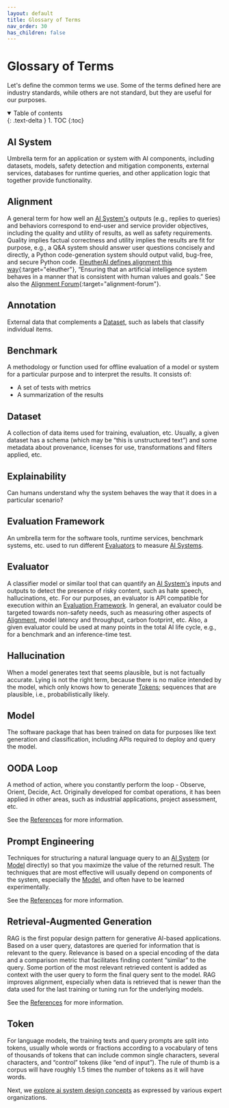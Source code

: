 ```yaml
---
layout: default
title: Glossary of Terms
nav_order: 30
has_children: false
---
```


# Glossary of Terms

Let's define the common terms we use. Some of the terms defined here are industry standards, while others are not standard, but they are useful for our purposes.

<details open markdown="block">
  <summary>
    Table of contents
  </summary>
  {: .text-delta }
1. TOC
{:toc}
</details>

## AI System

Umbrella term for an application or system with AI components, including datasets, models, safety detection and mitigation components, external services, databases for runtime queries, and other application logic that together provide functionality.

## Alignment

A general term for how well an [AI System's](#ai-system) outputs (e.g., replies to queries) and behaviors correspond to end-user and service provider objectives, including the quality and utility of results, as well as safety requirements. Quality implies factual correctness and utility implies the results are fit for purpose, e.g., a Q&A system should answer user questions concisely and directly, a Python code-generation system should output valid, bug-free, and secure Python code. [EleutherAI defines alignment this way](https://www.eleuther.ai/alignment){:target="eleuther"}, &ldquo;Ensuring that an artificial intelligence system behaves in a manner that is consistent with human values and goals.&rdquo; See also the [Alignment Forum](https://www.alignmentforum.org/){:target="alignment-forum"}.

## Annotation

External data that complements a [Dataset](#dataset), such as labels that classify individual items.

## Benchmark

A methodology or function used for offline evaluation of a model or system for a particular purpose and to interpret the results. It consists of:
* A set of tests with metrics
* A summarization of the results

## Dataset

A collection of data items used for training, evaluation, etc. Usually, a given dataset has a schema (which may be “this is unstructured text”) and some metadata about provenance, licenses for use, transformations and filters applied, etc. 

## Explainability

Can humans understand why the system behaves the way that it does in a particular scenario?

## Evaluation Framework

An umbrella term for the software tools, runtime services, benchmark systems, etc. used to run different [Evaluators](#evaluator) to measure [AI Systems](#ai-system).

## Evaluator

A classifier model or similar tool that can quantify an [AI System's](#ai-system) inputs and outputs to detect the presence of risky content, such as hate speech, hallucinations, etc. For our purposes, an evaluator is API compatible for execution within an [Evaluation Framework](#evaluation-framework). In general, an evaluator could be targeted towards non-safety needs, such as measuring other aspects of [Alignment](#alignment), model latency and throughput, carbon footprint, etc. Also, a given evaluator could be used at many points in the total AI life cycle, e.g., for a benchmark and an inference-time test.

## Hallucination

When a model generates text that seems plausible, but is not factually accurate. Lying is not the right term, because there is no malice intended by the model, which only knows how to generate [Tokens](#token); sequences that are plausible, i.e., probabilistically likely.

## Model

The software package that has been trained on data for purposes like text generation and classification, including APIs required to deploy and query the model.

## OODA Loop

A method of action, where you constantly perform the loop - Observe, Orient, Decide, Act. Originally developed for combat operations, it has been applied in other areas, such as industrial applications, project assessment, etc.

See the [References]({{site.baseurl}}/references#ooda-loop) for more information.

## Prompt Engineering

Techniques for structuring a natural language query to an [AI System](#ai-system) (or [Model](#model) directly) so that you maximize the value of the returned result. The techniques that are most effective will usually depend on components of the system, especially the [Model](#model), and often have to be learned experimentally.

See the [References]({{site.baseurl}}/references#ooda-loop) for more information.

## Retrieval-Augmented Generation

RAG is the first popular design pattern for generative AI-based applications. Based on a user query, datastores are queried for information that is relevant to the query. Relevance is based on a special encoding of the data and a comparison metric that facilitates finding content &ldquo;similar&rdquo; to the query. Some portion of the most relevant retrieved content is added as context with the user query to form the final query sent to the model. RAG improves alignment, especially when data is retrieved that is newer than the data used for the last training or tuning run for the underlying models.

See the [References]({{site.baseurl}}/references#what-is-retrieval-augmented-generation) for more information.

## Token

For language models, the training texts and query prompts are split into tokens, usually whole words or fractions according to a vocabulary of tens of thousands of tokens that can include common single characters, several characters, and &ldquo;control&rdquo; tokens (like &ldquo;end of input&rdquo;). The rule of thumb is a corpus will have roughly 1.5 times the number of tokens as it will have words.

Next, we [explore ai system design concepts]({{site.baseurl}}/exploring/exploring) as expressed by various expert organizations.
